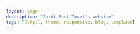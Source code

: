 ```yaml
---
layout: page
description: "Jordi Pont-Tuset's website"
tags: [Jekyll, theme, responsive, blog, template]
---
```

